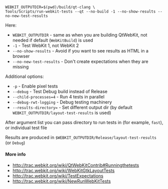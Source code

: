 ```
WEBKIT_OUTPUTDIR=$(pwd)/build/qt-clang \
Tools/Scripts/run-webkit-tests --qt --no-build -1 --no-show-results --no-new-test-results
```

Here:
* `WEBKIT_OUTPUTDIR` - same as when you are building QtWebKit, not needed if default (`WebKitBuild`) is used
* `-1` - Test WebKit 1, not WebKit 2
* `--no-show-results` - Avoid if you want to see results as HTML in a browser
* `--no-new-test-results` - Don't create expectations when they are missing

Additional options:
* `-p` - Enable pixel tests
* `--debug` - Test Debug build instead of Release
* `--child-processes=4` - Run 4 tests in parallel
* `--debug-rwt-logging` - Debug testing machinery
* `--results-directory=` - Set different output dir (by default `WEBKIT_OUTPUTDIR/layout-test-results` is used)

After argument list you can pass directory to run tests in (for example, `fast`), or individual test file

Results are produced in `$WEBKIT_OUTPUTDIR/Release/layout-test-results` (or `Debug`)

#### More info
* http://trac.webkit.org/wiki/QtWebKitContrib#Runningthetests
* http://trac.webkit.org/wiki/WebKitGtkLayoutTests
* http://trac.webkit.org/wiki/TestExpectations
* http://trac.webkit.org/wiki/NewRunWebKitTests
